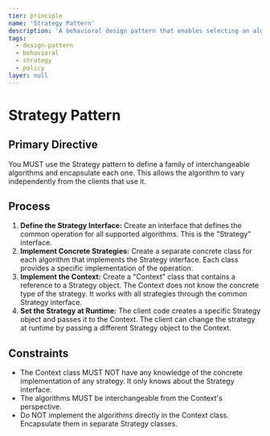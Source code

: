 ```yaml
---
tier: principle
name: 'Strategy Pattern'
description: 'A behavioral design pattern that enables selecting an algorithm at runtime. It defines a family of algorithms, encapsulates each one, and makes them interchangeable.'
tags:
  - design-pattern
  - behavioral
  - strategy
  - policy
layer: null
---
```


# Strategy Pattern

## Primary Directive

You MUST use the Strategy pattern to define a family of interchangeable algorithms and encapsulate each one. This allows the algorithm to vary independently from the clients that use it.

## Process

1.  **Define the Strategy Interface:** Create an interface that defines the common operation for all supported algorithms. This is the "Strategy" interface.
2.  **Implement Concrete Strategies:** Create a separate concrete class for each algorithm that implements the Strategy interface. Each class provides a specific implementation of the operation.
3.  **Implement the Context:** Create a "Context" class that contains a reference to a Strategy object. The Context does not know the concrete type of the strategy. It works with all strategies through the common Strategy interface.
4.  **Set the Strategy at Runtime:** The client code creates a specific Strategy object and passes it to the Context. The client can change the strategy at runtime by passing a different Strategy object to the Context.

## Constraints

- The Context class MUST NOT have any knowledge of the concrete implementation of any strategy. It only knows about the Strategy interface.
- The algorithms MUST be interchangeable from the Context's perspective.
- Do NOT implement the algorithms directly in the Context class. Encapsulate them in separate Strategy classes.
